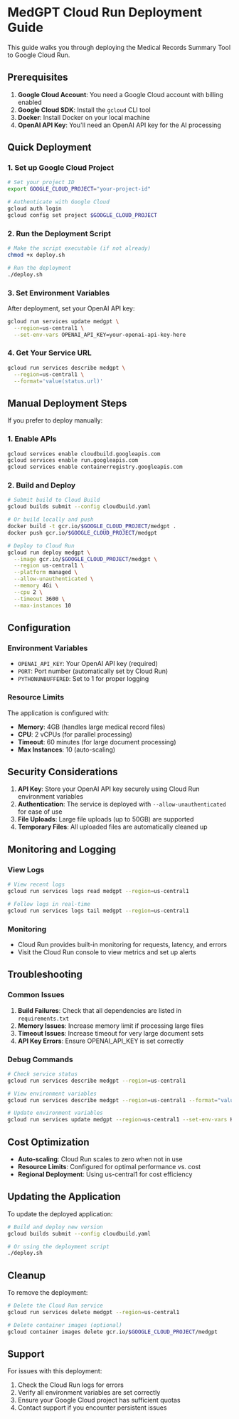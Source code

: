 # MedGPT Cloud Run Deployment Guide

This guide walks you through deploying the Medical Records Summary Tool to Google Cloud Run.

## Prerequisites

1. **Google Cloud Account**: You need a Google Cloud account with billing enabled
2. **Google Cloud SDK**: Install the `gcloud` CLI tool
3. **Docker**: Install Docker on your local machine
4. **OpenAI API Key**: You'll need an OpenAI API key for the AI processing

## Quick Deployment

### 1. Set up Google Cloud Project

```bash
# Set your project ID
export GOOGLE_CLOUD_PROJECT="your-project-id"

# Authenticate with Google Cloud
gcloud auth login
gcloud config set project $GOOGLE_CLOUD_PROJECT
```

### 2. Run the Deployment Script

```bash
# Make the script executable (if not already)
chmod +x deploy.sh

# Run the deployment
./deploy.sh
```

### 3. Set Environment Variables

After deployment, set your OpenAI API key:

```bash
gcloud run services update medgpt \
  --region=us-central1 \
  --set-env-vars OPENAI_API_KEY=your-openai-api-key-here
```

### 4. Get Your Service URL

```bash
gcloud run services describe medgpt \
  --region=us-central1 \
  --format='value(status.url)'
```

## Manual Deployment Steps

If you prefer to deploy manually:

### 1. Enable APIs

```bash
gcloud services enable cloudbuild.googleapis.com
gcloud services enable run.googleapis.com
gcloud services enable containerregistry.googleapis.com
```

### 2. Build and Deploy

```bash
# Submit build to Cloud Build
gcloud builds submit --config cloudbuild.yaml

# Or build locally and push
docker build -t gcr.io/$GOOGLE_CLOUD_PROJECT/medgpt .
docker push gcr.io/$GOOGLE_CLOUD_PROJECT/medgpt

# Deploy to Cloud Run
gcloud run deploy medgpt \
  --image gcr.io/$GOOGLE_CLOUD_PROJECT/medgpt \
  --region us-central1 \
  --platform managed \
  --allow-unauthenticated \
  --memory 4Gi \
  --cpu 2 \
  --timeout 3600 \
  --max-instances 10
```

## Configuration

### Environment Variables

- `OPENAI_API_KEY`: Your OpenAI API key (required)
- `PORT`: Port number (automatically set by Cloud Run)
- `PYTHONUNBUFFERED`: Set to 1 for proper logging

### Resource Limits

The application is configured with:
- **Memory**: 4GB (handles large medical record files)
- **CPU**: 2 vCPUs (for parallel processing)
- **Timeout**: 60 minutes (for large document processing)
- **Max Instances**: 10 (auto-scaling)

## Security Considerations

1. **API Key**: Store your OpenAI API key securely using Cloud Run environment variables
2. **Authentication**: The service is deployed with `--allow-unauthenticated` for ease of use
3. **File Uploads**: Large file uploads (up to 50GB) are supported
4. **Temporary Files**: All uploaded files are automatically cleaned up

## Monitoring and Logging

### View Logs

```bash
# View recent logs
gcloud run services logs read medgpt --region=us-central1

# Follow logs in real-time
gcloud run services logs tail medgpt --region=us-central1
```

### Monitoring

- Cloud Run provides built-in monitoring for requests, latency, and errors
- Visit the Cloud Run console to view metrics and set up alerts

## Troubleshooting

### Common Issues

1. **Build Failures**: Check that all dependencies are listed in `requirements.txt`
2. **Memory Issues**: Increase memory limit if processing large files
3. **Timeout Issues**: Increase timeout for very large document sets
4. **API Key Errors**: Ensure OPENAI_API_KEY is set correctly

### Debug Commands

```bash
# Check service status
gcloud run services describe medgpt --region=us-central1

# View environment variables
gcloud run services describe medgpt --region=us-central1 --format="value(spec.template.spec.template.spec.containers[0].env[].name,spec.template.spec.template.spec.containers[0].env[].value)"

# Update environment variables
gcloud run services update medgpt --region=us-central1 --set-env-vars KEY=value
```

## Cost Optimization

- **Auto-scaling**: Cloud Run scales to zero when not in use
- **Resource Limits**: Configured for optimal performance vs. cost
- **Regional Deployment**: Using us-central1 for cost efficiency

## Updating the Application

To update the deployed application:

```bash
# Build and deploy new version
gcloud builds submit --config cloudbuild.yaml

# Or using the deployment script
./deploy.sh
```

## Cleanup

To remove the deployment:

```bash
# Delete the Cloud Run service
gcloud run services delete medgpt --region=us-central1

# Delete container images (optional)
gcloud container images delete gcr.io/$GOOGLE_CLOUD_PROJECT/medgpt
```

## Support

For issues with this deployment:
1. Check the Cloud Run logs for errors
2. Verify all environment variables are set correctly
3. Ensure your Google Cloud project has sufficient quotas
4. Contact support if you encounter persistent issues